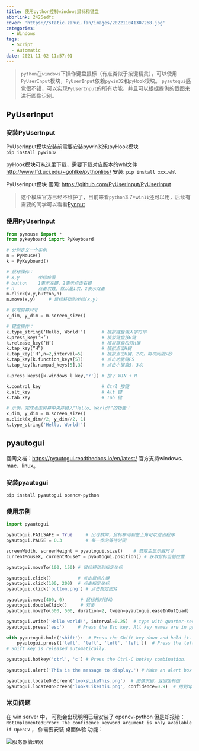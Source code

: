 ```yaml
---
title: 使用python控制windows鼠标和键盘
abbrlink: 2426edfc
cover: 'https://static.zahui.fan/images/202211041307268.jpg'
categories:
  - Windows
tags:
  - Script
  - Automatic
date: 2021-11-02 11:57:01
---
```


> `python`在`windows`下操作键盘鼠标（有点类似于按键精灵），可以使用`PyUserInput`模块，`PyUserInput`依赖`pywin32`和`pyHook`模块。
> `pyautogui`感觉很不错，可以实现`PyUserInput`的所有功能，并且可以根据提供的截图来进行图像识别。

## PyUserInput

### 安装PyUserInput

PyUserInput模块安装前需要安装pywin32和pyHook模块  
`pip install pywin32`

pyHook模块可从这里下载，需要下载对应版本的whl文件<http://www.lfd.uci.edu/~gohlke/pythonlibs/>
安装: `pip install xxx.whl`

PyUserInput模块
官网: <https://github.com/PyUserInput/PyUserInput>
> 这个模块官方已经不维护了，目前来看`python`3.7+`win11`还可以用，后续有需要的同学可以看看[Pynput](https://github.com/moses-palmer/pynput)

### 使用PyUserInput

```python
from pymouse import *
from pykeyboard import PyKeyboard

# 分别定义一个实例
m = PyMouse()
k = PyKeyboard()

# 鼠标操作：
# x,y       坐标位置
# button    1表示左键，2表示点击右键
# n         点击次数，默认是1次，2表示双击
m.click(x,y,button,n)
m.move(x,y)     # 鼠标移动到坐标(x,y)

# 获得屏幕尺寸
x_dim, y_dim = m.screen_size()

# 键盘操作：
k.type_string(‘Hello, World!’)      # 模拟键盘输入字符串
k.press_key(‘H’)                    # 模拟键盘按H键
k.release_key(‘H’)                  # 模拟键盘松开H键
k.tap_key(“H”)                      # 模拟点击H键
k.tap_key(‘H’,n=2,interval=5)       # 模拟点击H键，2次，每次间隔5秒
k.tap_key(k.function_keys[5])       # 点击功能键F5
k.tap_key(k.numpad_keys[5],3)       # 点击小键盘5，3次

k.press_keys([k.windows_l_key,'r']) # 按下 WIN + R

k.control_key                       # Ctrl 按键
k.alt_key                           # Alt 键
k.tab_key                           # Tab 键

# 示例，完成点击屏幕中央并键入“Hello, World!”的功能：
x_dim, y_dim = m.screen_size()
m.click(x_dim//2, y_dim//2, 1)
k.type_string('Hello, World!')
```

## pyautogui

官网文档：<https://pyautogui.readthedocs.io/en/latest/>
官方支持windows、mac、linux。

### 安装pyautogui

```bash
pip install pyautogui opencv-python
```

### 使用示例

```python
import pyautogui

pyautogui.FAILSAFE = True     # 出现故障，鼠标移动到左上角可以退出程序
pyautogui.PAUSE = 0.3         # 每一步的等待时间

screenWidth, screenHeight = pyautogui.size()    # 获取主显示器尺寸
currentMouseX, currentMouseY = pyautogui.position() # 获取鼠标当前位置

pyautogui.moveTo(100, 150) # 鼠标移动到指定坐标

pyautogui.click()          # 点击鼠标左键
pyautogui.click(100, 200)  # 点击指定坐标
pyautogui.click('button.png') # 点击指定图片

pyautogui.move(400, 0)      # 鼠标相对移动
pyautogui.doubleClick()     # 双击
pyautogui.moveTo(500, 500, duration=2, tween=pyautogui.easeInOutQuad)  # Use tweening/easing function to move mouse over 2 seconds.

pyautogui.write('Hello world!', interval=0.25)  # type with quarter-second pause in between each key
pyautogui.press('esc')     # Press the Esc key. All key names are in pyautogui.KEY_NAMES

with pyautogui.hold('shift'):  # Press the Shift key down and hold it.
    pyautogui.press(['left', 'left', 'left', 'left'])  # Press the left arrow key 4 times.
# Shift key is released automatically.

pyautogui.hotkey('ctrl', 'c') # Press the Ctrl-C hotkey combination.

pyautogui.alert('This is the message to display.') # Make an alert box appear and pause the program until OK is clicked.

pyautogui.locateOnScreen('looksLikeThis.png')  # 图像识别，返回坐标值
pyautogui.locateOnScreen('looksLikeThis.png', confidence=0.9)  # 用到opencv进行图像识别，匹配相似度90%
```

### 常见问题

在 win server 中， 可能会出现明明已经安装了 opencv-python 但是却报错： `NotImplementedError: The confidence keyword argument is only available if OpenCV` ， 你需要安装 桌面体验 功能：

![服务器管理器](https://static.zahui.fan/images/202305041257094.png)
